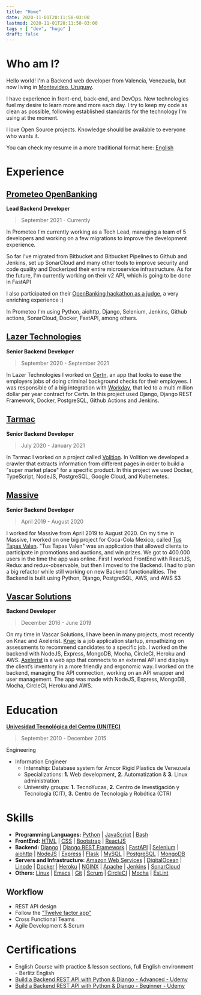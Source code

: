 ```yaml
---
title: "Home"
date: 2020-11-01T20:11:50-03:00
lastmod: 2020-11-01T20:11:50-03:00
tags : [ "dev", "hugo" ]
draft: false
---
```

# Who am I?

Hello world! I'm a Backend web developer from Valencia, Venezuela, but now
living in [Montevideo, Uruguay](https://www.openstreetmap.org/relation/2929054).

I have experience in front-end, back-end, and DevOps. New technologies fuel my
desire to learn more and more each day. I try to keep my code as clean as
possible, following established standards for the technology I'm using at the
moment.

I love Open Source projects. Knowledge should be available to everyone who wants
it.

You can check my resume in a more traditional format here:
[English](https://rogs.me/Roger_Gonzalez-Senior_Backend_Web_Developer.pdf)

# Experience

## [Prometeo OpenBanking](https://prometeoapi.com/)
**Lead Backend Developer**

> September 2021 - Currently

In Prometeo I'm currently working as a Tech Lead, managing a team of 5
developers and working on a few migrations to improve the development experience.

So far I've migrated from Bitbucket and Bitbucket Pipelines to Github and Jenkins,
set up SonarCloud and many other tools to improve security and code quality and
Dockerized their entire microservice infrastructure. As for the future, I'm currently
working on their v2 API, which is going to be done in FastAPI

I also participated on their
[OpenBanking hackathon as a judge](https://prometeoopenbanking.medium.com/as%C3%AD-se-vivi%C3%B3-ignite-36cf01dec347?p=36cf01dec347),
a very enriching experience :)

In Prometeo I'm using Python, aiohttp, Django, Selenium, Jenkins, Github actions,
SonarCloud, Docker, FastAPI, among others.


## [Lazer Technologies](https://lazertechnologies.com/)
**Senior Backend Developer**

> September 2020 - September 2021

In Lazer Technologies I worked on [Certn](https://certn.co/), an app that looks
to ease the employers jobs of doing criminal background checks for their
employees. I was responsible of a big integration with
[Workday](https://www.workday.com/), that led to a multi million dollar per year
contract for Certn. In this project used Django, Django REST Framework, Docker,
PostgreSQL, Github Actions and Jenkins.

## [Tarmac](https://tarmac.io)
**Senior Backend Developer**

> July 2020 - January 2021

In Tarmac I worked on a project called [Volition](/projects/volition/). In
Volition we developed a crawler that extracts information from different pages
in order to build a "super market place" for a specific product. In this project
we used Docker, TypeScript, NodeJS, PostgreSQL, Google Cloud, and Kubernetes. 

## [Massive](https://massive.ag)
**Senior Backend Developer**

> April 2019 - August 2020

I worked for Massive from April 2019 to August 2020. On my time in Massive, I
worked on one big project for Coca-Cola Mexico, called [Tus Tapas
Valen](/projects/tus-tapas-valen). "Tus Tapas Valen" was an application that
allowed clients to participate in promotions and auctions, and win prizes. We
got to 400.000 users in the time the app was online. First I worked FrontEnd
with ReactJS, Redux and redux-observable, but then I moved to the Backend. I had
to plan a big refactor while still working on new Backend functionalities. The
Backend is built using Python, Django, PostgreSQL, AWS, and AWS S3

## [Vascar Solutions](https://vascarsolutions.com/)
**Backend Developer**

> December 2016 - June 2019

On my time in Vascar Solutions, I have been in many projects, most recently on
Knac and Axelerist. [Knac](/projects/knac) is a job application startup, empathizing on
assessments to recommend candidates to a specific job. I worked on the backend
with NodeJS, Express, MongoDB, Mocha, CircleCI, Heroku and AWS.
[Axelerist](/projects/axelerist) is a web app that connects to an external API
and displays the client’s inventory in a more friendly and ergonomic way. I
worked on the backend, managing the API connection, working on an API wrapper
and user management. The app was made with NodeJS, Express, MongoDB, Mocha,
CircleCI, Heroku and AWS.

# Education

[**Univesidad Tecnológica del Centro (UNITEC)**](https://portal.unitec.edu.ve/)

> September 2010 - December 2015

Engineering

- Information Engineer
    + Internship: Database system for Amcor Rigid Plastics de Venezuela
    + Specializations: **1.** Web development, **2.** Automatization & **3.** Linux administration
    + University groups: **1.** TecnoYucas, **2.** Centro de Investigación y
      Tecnología (CIT), **3.** Centro de Tecnología y Robótica (CTR) 

# Skills
- **Programming Languages:** [Python](https://python.org/) |
  [JavaScript](https://developer.mozilla.org/en-US/docs/Web/JavaScript) |
  [Bash](https://www.gnu.org/software/bash/) 
- **FrontEnd:** [HTML](https://html.spec.whatwg.org/multipage/) |
  [CSS](https://developer.mozilla.org/en-US/docs/Web/CSS) |
  [Bootstrap](https://getbootstrap.com/) | [ReactJS](https://reactjs.org/) 
- **Backend:** [Django](https://www.djangoproject.com/) | [Django REST
  Framework](https://www.django-rest-framework.org/) |
  [FastAPI](https://fastapi.tiangolo.com/) |
  [Selenium](https://www.selenium.dev/) |
  [aiohttp](https://docs.aiohttp.org/en/stable/) |
  [NodeJS](https://nodejs.org/en/) |
  [Express](https://expressjs.com/) |
  [Flask](https://flask.palletsprojects.com/en/1.1.x/) |
  [MySQL](https://www.mysql.com/) | [PostgreSQL](https://www.postgresql.org/) |
  [MongoDB](https://www.mongodb.com/) 
- **Servers and Infrastructure:** [Amazon Web Services](https://aws.amazon.com/)
  | [DigitalOcean](https://www.digitalocean.com/) | [Linode](https://linode.com)
  | [Docker](https://www.docker.com/) | [Heroku](https://www.heroku.com/) |
  [NGINX](https://nginx.org/) | [Apache](https://www.apache.org/) |
  [Jenkins](https://www.jenkins.io/) | [SonarCloud](https://sonarcloud.io/)
- **Others:** [Linux](https://linux.org/) |
  [Emacs](https://www.gnu.org/software/emacs/) | [Git](https://git-scm.com/) |
  [Scrum](https://www.scrum.org/) | [CircleCI](https://circleci.com/) |
  [Mocha](https://mochajs.org/) | [EsLint](https://eslint.org/)

## Workflow
- REST API design
- Follow the ["Twelve factor app"](https://12factor.net/)
- Cross Functional Teams
- Agile Development & Scrum

# Certifications
- English Course with practice & lesson sections, full English environment -
Berlitz English 
- [Build a Backend REST API with Python & Django - Advanced -
  Udemy](https://www.udemy.com/certificate/UC-A1CXJVDP/) 
- [Build a Backend REST API with Python & Django - Beginner -
  Udemy](https://www.udemy.com/certificate/UC-SNTLVIV0/)
